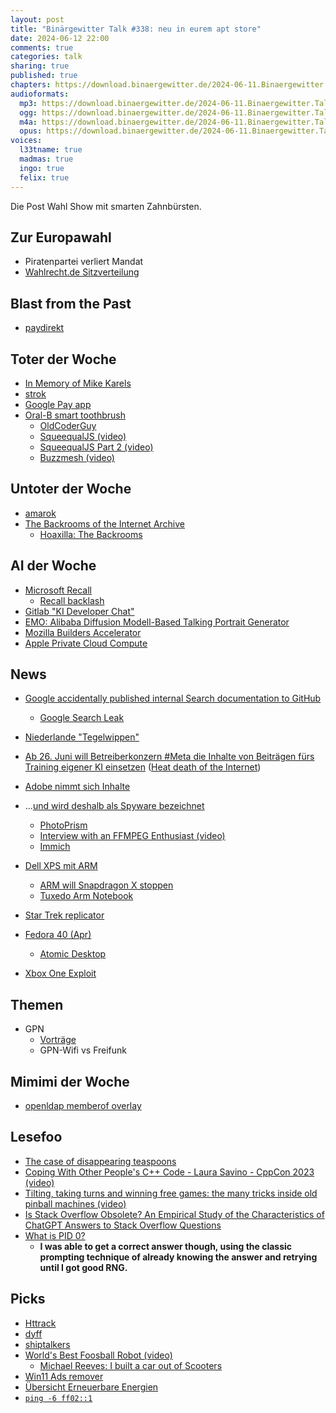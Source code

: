 ```yaml
---
layout: post
title: "Binärgewitter Talk #338: neu in eurem apt store"
date: 2024-06-12 22:00
comments: true
categories: talk
sharing: true
published: true
chapters: https://download.binaergewitter.de/2024-06-11.Binaergewitter.Talk.338.chapters.txt
audioformats:
  mp3: https://download.binaergewitter.de/2024-06-11.Binaergewitter.Talk.338.mp3
  ogg: https://download.binaergewitter.de/2024-06-11.Binaergewitter.Talk.338.ogg
  m4a: https://download.binaergewitter.de/2024-06-11.Binaergewitter.Talk.338.m4a
  opus: https://download.binaergewitter.de/2024-06-11.Binaergewitter.Talk.338.opus
voices:
  l33tname: true
  madmas: true
  ingo: true
  felix: true
---
```

Die Post Wahl Show mit smarten Zahnbürsten.


## Zur Europawahl
- Piratenpartei verliert Mandat
- [Wahlrecht.de Sitzverteilung](https://www.wahlrecht.de/news/2024/europawahl-2024.html#sitzverteilung )

## Blast from the Past
- [paydirekt](https://www.linux-magazin.de/news/paydirekt-vor-dem-aus/ )

## Toter der Woche
- [In Memory of Mike Karels]( https://freebsdfoundation.org/mike_karels/?hss_channel=tw-50052513 )
- [strok]( https://github.com/jameslittle230/stork/discussions/360 )
- [Google Pay app]( https://arstechnica.com/gadgets/2024/06/google-shuts-down-the-google-pay-app/ )
- [Oral-B smart toothbrush]( https://arstechnica.com/gadgets/2024/06/oral-b-bricks-ability-to-set-up-alexa-on-230-smart-toothbrush/ )
    - [OldCoderGuy]( https://www.youtube.com/@oldcoderguy )
    - [SqueequalJS (video)]( https://www.youtube.com/watch?v=qTf88P8HTxI )
    - [SqueequalJS Part 2 (video)]( https://www.youtube.com/watch?v=FHFZyU4IYQA& )
    - [Buzzmesh (video)]( https://www.youtube.com/watch?v=GaEb-kXrspU )


## Untoter der Woche
- [amarok]( https://linuxnews.de/rediscover-your-music-amarok-3-0-veroeffentlicht/ )
- [The Backrooms of the Internet Archive]( https://blog.archive.org/2024/06/01/the-backrooms-of-the-internet-archive/ )
  - [Hoaxilla: The Backrooms]( https://hoaxilla.com/hoaxilla-292-backrooms/ )

## AI der Woche

- [Microsoft Recall]( https://www.heise.de/news/Microsoft-Recall-Neue-Suchfunktion-und-mehr-KI-Anwendungen-fuer-Copilot-PCs-9724721.html )
  - [Recall backlash]( https://blogs.windows.com/windowsexperience/2024/06/07/update-on-the-recall-preview-feature-for-copilot-pcs/ )
- [Gitlab "KI Developer Chat"]( https://www.heise.de/news/Duo-GitLab-gibt-KI-Developer-Chat-offiziell-fuer-Pro-Nutzer-frei-9690844.html )
- [EMO: Alibaba Diffusion Modell-Based Talking Portrait Generator]( https://hackaday.com/2024/06/10/emo-alibabas-diffusion-model-based-talking-portrait-generator/ )
- [Mozilla Builders Accelerator]( https://blog.mozilla.org/en/mozilla/mozilla-builders-accelerator/ )
- [Apple Private Cloud Compute]( https://security.apple.com/blog/private-cloud-compute/ )


## News
- [Google accidentally published internal Search documentation to GitHub]( https://arstechnica.com/gadgets/2024/06/google-accidentally-published-internal-search-documentation-to-github/ )
  - [Google Search Leak]( https://sheknowsseo.co/google-search-algorithm-leak/ )
- [Niederlande "Tegelwippen"]( https://orf.at/stories/3353827/ )
- [Ab 26. Juni will Betreiberkonzern #Meta die Inhalte von Beiträgen fürs Training eigener KI einsetzen]( https://verbraucherzentrale.social/@verbraucherzentrale_nrw/112496784221099683 ) ([Heat death of the Internet]( https://www.takahe.org.nz/heat-death-of-the-internet/ ))
- [Adobe nimmt sich Inhalte]( https://9to5mac.com/2024/06/06/change-to-adobe-terms-amp-conditions/ )
- ...[und wird deshalb als Spyware bezeichnet]( https://www.golem.de/news/photoshop-und-premiere-pro-adobe-creative-cloud-wird-nun-als-spyware-bezeichnet-2406-185840.html )
  * [PhotoPrism]( https://www.photoprism.app/ )
  * [Interview with an FFMPEG Enthusiast (video)]( https://www.youtube.com/watch?v=9kaIXkImCAM )
  * [Immich](https://github.com/immich-app/immich )

- [Dell XPS mit ARM]( https://www.windowscentral.com/hardware/laptops/dell-xps-13-snapdragon-x-announced )
  * [ARM will Snapdragon X stoppen ]( https://www.heise.de/news/ARM-will-Verkauf-aller-neuen-PCs-mit-Windows-on-ARM-stoppen-9758354.html )
  * [Tuxedo Arm Notebook](https://linuxnews.de/tuxedo-arbeitet-an-arm-notebook/ )

- [Star Trek replicator]( https://www.heise.de/news/Photonik-MIT-Forscher-entwickeln-kompakten-3D-Drucker-ohne-bewegliche-Teile-9754129.html )
- [Fedora 40 (Apr)]( https://fedoramagazine.org/announcing-fedora-linux-40/ )
  * [Atomic Desktop]( https://fedoraproject.org/atomic-desktops/sway/ )
- [Xbox One Exploit]( https://tarnkappe.info/artikel/jailbreaks/xbox-one-mit-wahrscheinlich-erstem-kernel-exploit-ueberhaupt-297200.html )

## Themen

- GPN
  - [Vorträge]( https://media.ccc.de/c/gpn22 )
  - GPN-Wifi vs Freifunk

## Mimimi der Woche
- [openldap memberof overlay](https://www.kania-online.de/overlay-memberof-hat-den-status-deprecated-in-openldap-2-6/ )

## Lesefoo
- [The case of disappearing teaspoons]( https://www.ncbi.nlm.nih.gov/pmc/articles/PMC1322240/ )
- [Coping With Other People's C++ Code - Laura Savino - CppCon 2023 (video)]( https://www.youtube.com/watch?v=qyz6sOVON68 )
- [Tilting, taking turns and winning free games: the many tricks inside old pinball machines (video)]( https://www.youtube.com/watch?v=XeDCCNFAULk )
- [Is Stack Overflow Obsolete? An Empirical Study of the
Characteristics of ChatGPT Answers to Stack Overflow Questions]( https://dl.acm.org/doi/pdf/10.1145/3613904.3642596 )
- [What is PID 0?]( https://blog.dave.tf/post/linux-pid0/ )
  * **I was able to get a correct answer though, using the classic prompting technique of already knowing the answer and retrying until I got good RNG.**

## Picks
- [Httrack]( https://www.httrack.com/ )
- [dyff]( https://github.com/homeport/dyff )
- [shiptalkers]( https://shiptalkers.dev/ )
- [World's Best Foosball Robot (video)]( https://www.youtube.com/watch?v=xrwXZXGiP1w )
  - [Michael Reeves: I built a car out of Scooters]( https://www.youtube.com/@MichaelReeves )
- [Win11 Ads remover]( https://github.com/xM4ddy/OFGB )
- [Übersicht Erneuerbare Energien]( https://www.ndr.de/nachrichten/ndrdata/Wie-laeuft-der-Ausbau-von-Solar-Windkraft-Batteriespeicher-Erneuerbare-Energien-in-Deutschland,erneuerbare104.html )
- [`ping -6 ff02::1`]( https://astrid.tech/2024/05/28/0/ping-ff02-1/ )


